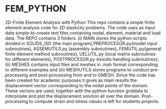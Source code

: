 # FEM_PYTHON
2D-Finite Element Analysis with Python
This repo contains a simple finite element analysis code for 2D elasticity problems. The code uses as input data simple-to-create text files containing nodal, element, material and load data. The REPO contains 3 folders. (i) MAIN stores the python scripts divided in SOLIDS_ISO (the main program),PREPROCESOR.py(model input subroutines), ASSEMUTILS.py (assembly subroutines), FEMUTIL.py(general finite element method subroutines), UELUTIL.py (local matrix subroutines for different elements), POSTPROCESOR.py (results handling subroutines); (ii) MESHES contains input files and meshes in .msh format corresponding to different examples and (iii) MESHUTILS stores programs to conduct pre-processing and post-processing from and to GMESH. Since the code has been created for academic purposes it gives as main results the displacement vector corresponding to the nodal points of the domain. These vectors are used, together with the python function griddata to interpolate and plot the displacement solution all over the domain. Post-processing to compute strain and stress values is left for students projects. 
